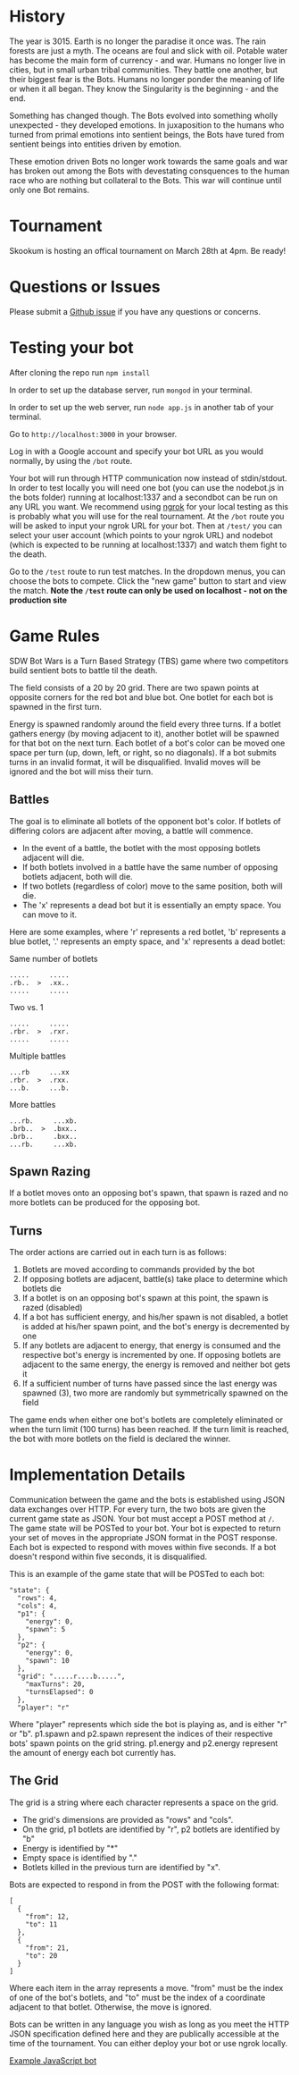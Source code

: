 # History
The year is 3015. Earth is no longer the paradise it once was. The rain forests are just a myth. The oceans are foul and slick with oil. Potable water has become the main form of currency - and war. Humans no longer live in cities, but in small urban tribal communities. They battle one another, but their biggest fear is the Bots. Humans no longer ponder the meaning of life or when it all began. They know the Singularity is the beginning - and the end.

Something has changed though. The Bots evolved into something wholly unexpected - they developed emotions. In juxaposition to the humans who turned from primal emotions into sentient beings, the Bots have tured from sentient beings into entities driven by emotion.

These emotion driven Bots no longer work towards the same goals and war has broken out among the Bots with devestating consquences to the human race who are nothing but collateral to the Bots. This war will continue until only one Bot remains.

# Tournament

Skookum is hosting an offical tournament on March 28th at 4pm. Be ready!

# Questions or Issues

Please submit a [Github issue](https://github.com/Skookum/bots/issues) if you have any questions or concerns.

# Testing your bot
After cloning the repo run `npm install`

In order to set up the database server, run `mongod` in your terminal.

In order to set up the web server, run `node app.js` in another tab of your terminal.

Go to `http://localhost:3000` in your browser.

Log in with a Google account and specify your bot URL as you would normally, by using the `/bot` route.

Your bot will run through HTTP communication now instead of stdin/stdout. In order to test locally you will need one bot (you can use the nodebot.js in the bots folder) running at localhost:1337 and a secondbot can be run on any URL you want. We recommend using [ngrok](https://ngrok.com/) for your local testing as this is probably what you will use for the real tournament. At the `/bot` route you will be asked to input your ngrok URL for your bot. Then at `/test/` you can select your user account (which points to your ngrok URL) and nodebot (which is expected to be running at localhost:1337) and watch them fight to the death.

Go to the `/test` route to run test matches. In the dropdown menus, you can choose the bots to compete. Click the "new game" button to start and view the match. **Note the ```/test``` route can only be used on localhost - not on the production site**

# Game Rules

SDW Bot Wars is a Turn Based Strategy (TBS) game where two competitors build sentient bots to battle til the death.

The field consists of a 20 by 20 grid. There are two spawn points at opposite corners for the red bot and blue bot. One botlet for each bot is spawned in the first turn. 

Energy is spawned randomly around the field every three turns. If a botlet gathers energy (by moving adjacent to it), another botlet will be spawned for that bot on the next turn. Each botlet of a bot's color can be moved one space per turn (up, down, left, or right, so no diagonals). If a bot submits turns in an invalid format, it will be disqualified. Invalid moves will be ignored and the bot will miss their turn.

## Battles
The goal is to eliminate all botlets of the opponent bot's color. If botlets of differing colors are adjacent after moving, a battle will commence. 

+ In the event of a battle, the botlet with the most opposing botlets adjacent will die. 
+ If both botlets involved in a battle have the same number of opposing botlets adjacent, both will die.
+ If two botlets (regardless of color) move to the same position, both will die. 
+ The 'x' represents a dead bot but it is essentially an empty space. You can move to it.

Here are some examples, where 'r' represents a red botlet, 'b' represents a blue botlet, '.' represents an empty space, and 'x' represents a dead botlet:

Same number of botlets

    .....     .....
    .rb..  >  .xx..
    .....     .....

Two vs. 1

    .....     .....
    .rbr.  >  .rxr.
    .....     .....

Multiple battles

    ...rb     ...xx
    .rbr.  >  .rxx.
    ...b.     ...b.


More battles

    ...rb.     ...xb.
    .brb..  >  .bxx..
    .brb..     .bxx..
    ...rb.     ...xb.
    
## Spawn Razing
If a botlet moves onto an opposing bot's spawn, that spawn is razed and no more botlets can be produced for the opposing bot.

## Turns
The order actions are carried out in each turn is as follows:

1. Botlets are moved according to commands provided by the bot
2. If opposing botlets are adjacent, battle(s) take place to determine which botlets die
3. If a botlet is on an opposing bot's spawn at this point, the spawn is razed (disabled)
4. If a bot has sufficient energy, and his/her spawn is not disabled, a botlet is added at his/her spawn point, and the bot's energy is decremented by one
5. If any botlets are adjacent to energy, that energy is consumed and the respective bot's energy is incremented by one. If opposing botlets are adjacent to the same energy, the energy is removed and neither bot gets it
6. If a sufficient number of turns have passed since the last energy was spawned (3), two more are randomly but symmetrically spawned on the field

The game ends when either one bot's botlets are completely eliminated or when the turn limit (100 turns) has been reached. If the turn limit is reached, the bot with more botlets on the field is declared the winner.

# Implementation Details
Communication between the game and the bots is established using JSON data exchanges over HTTP. For every turn, the two bots are given the current game state as JSON. Your bot must accept a POST method at `/`. The game state will be POSTed to your bot. Your bot is expected to return your set of moves in the appropriate JSON format in the POST response. Each bot is expected to respond with moves within five seconds. If a bot doesn't respond within five seconds, it is disqualified.

This is an example of the game state that will be POSTed to each bot:

    "state": {
      "rows": 4,
      "cols": 4,
      "p1": {
        "energy": 0,
        "spawn": 5
      },
      "p2": {
        "energy": 0,
        "spawn": 10
      },
      "grid": ".....r....b.....",
        "maxTurns": 20,
        "turnsElapsed": 0
      },
      "player": "r"

Where "player" represents which side the bot is playing as, and is either "r" or "b". p1.spawn and p2.spawn represent the indices of their respective bots' spawn points on the grid string. p1.energy and p2.energy represent the amount of energy each bot currently has. 

## The Grid

The grid is a string where each character represents a space on the grid. 

+ The grid's dimensions are provided as "rows" and "cols". 
+ On the grid, p1 botlets are identified by "r", p2 botlets are identified by "b"
+ Energy is identified by "\*"
+ Empty space is identified by "."
+ Botlets killed in the previous turn are identified by "x".

Bots are expected to respond in from the POST with the following format:

    [
      {
        "from": 12,
        "to": 11
      },
      {
        "from": 21,
        "to": 20
      }
    ]

Where each item in the array represents a move. "from" must be the index of one of the bot's botlets, and "to" must be the index of a coordinate adjacent to that botlet. Otherwise, the move is ignored.

Bots can be written in any language you wish as long as you meet the HTTP JSON specification defined here and they are publically accessible at the time of the tournament. You can either deploy your bot or use ngrok locally.

[Example JavaScript bot](/bots/nodebot/app.js)
